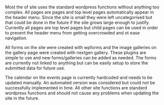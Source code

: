 Most the of site uses the standard wordpress functions without anything too complex. All pages are pages and top level pages automatically appear in the header menu. Since the site is small they were left uncategorised but that could be done in the future if the site grows large enough to justify. Currently all pages are top level pages but child pages can be used in order to prevent the header menu from getting overcrowded and ot ease navigation.

All forms on the site were created with wpforms and the image galleries on the gallery page were created with nextgen gallery. These plugins are simple to use and new forms/galleries can be added as needed. The forms are currently not linked to anything but can be easily setup to store the submitted data for future use.

The calendar on the events page is currently hardcoded and needs to be updated manually. An automated version was considered but could not be successfully implemented in time. All other site functions are standard wordpress functions and should not cause any problems when updating the site in the future.
